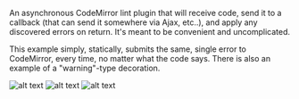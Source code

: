 An asynchronous CodeMirror lint plugin that will receive code, send it to a 
callback (that can send it somewhere via Ajax, etc..), and apply any discovered 
errors on return. It's meant to be convenient and uncomplicated.

This example simply, statically, submits the same, single error to CodeMirror, 
every time, no matter what the code says. There is also an example of a 
"warning"-type decoration.

![alt text](https://github.com/dsoprea/CodeMirrorRemoteValidator/raw/master/screenshot1.png "Screenshot 1")
![alt text](https://github.com/dsoprea/CodeMirrorRemoteValidator/raw/master/screenshot2.png "Screenshot 2")
![alt text](https://github.com/dsoprea/CodeMirrorRemoteValidator/raw/master/screenshot3.png "Screenshot 3")

